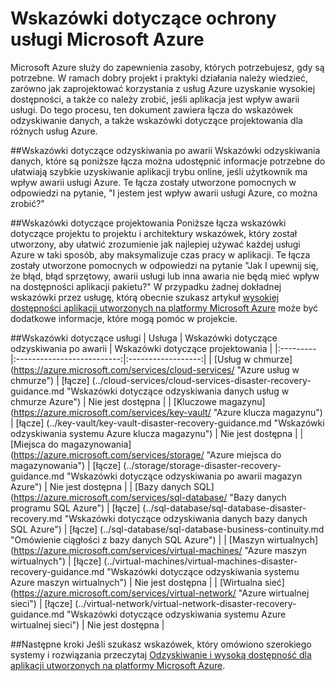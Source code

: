 <properties
   pageTitle="Obsługa wskazówek elastyczność | Microsoft Azure"
   description="Linki do awarii i aktywne wskazówki dotyczące usług Microsoft Azure elastyczność i dostępności."
   services=""
   documentationCenter="na"
   authors="adamglick"
   manager="saladki"
   editor=""/>

<tags
   ms.service="resiliency"
   ms.devlang="na"
   ms.topic="article"
   ms.tgt_pltfrm="na"
   ms.workload="na"
   ms.date="08/18/2016"
   ms.author="aglick"/>

# <a name="microsoft-azure-service-resiliency-guidance"></a>Wskazówki dotyczące ochrony usługi Microsoft Azure
Microsoft Azure służy do zapewnienia zasoby, których potrzebujesz, gdy są potrzebne. W ramach dobry projekt i praktyki działania należy wiedzieć, zarówno jak zaprojektować korzystania z usług Azure uzyskanie wysokiej dostępności, a także co należy zrobić, jeśli aplikacja jest wpływ awarii usługi. Do tego procesu, ten dokument zawiera łącza do wskazówek odzyskiwanie danych, a także wskazówki dotyczące projektowania dla różnych usług Azure.

##<a name="disaster-recovery-guidance"></a>Wskazówki dotyczące odzyskiwania po awarii
Wskazówki odzyskiwania danych, które są poniższe łącza można udostępnić informacje potrzebne do ułatwiają szybkie uzyskiwanie aplikacji trybu online, jeśli użytkownik ma wpływ awarii usługi Azure. Te łącza zostały utworzone pomocnych w odpowiedzi na pytanie, "I jestem jest wpływ awarii usługi Azure, co można zrobić?"

##<a name="design-guidance"></a>Wskazówki dotyczące projektowania
Poniższe łącza wskazówki dotyczące projektu to projektu i architektury wskazówek, który został utworzony, aby ułatwić zrozumienie jak najlepiej używać każdej usługi Azure w taki sposób, aby maksymalizuje czas pracy w aplikacji. Te łącza zostały utworzone pomocnych w odpowiedzi na pytanie "Jak I upewnij się, że błąd, błąd sprzętowy, awarii usługi lub inna awaria nie będą mieć wpływ na dostępności aplikacji pakietu?" W przypadku żadnej dokładnej wskazówki przez usługę, którą obecnie szukasz artykuł [wysokiej dostępności aplikacji utworzonych na platformy Microsoft Azure](./resiliency-high-availability-azure-applications.md) może być dodatkowe informacje, które mogą pomóc w projekcie. 

##<a name="service-guidance"></a>Wskazówki dotyczące usługi
| Usługa  | Wskazówki dotyczące odzyskiwania po awarii | Wskazówki dotyczące projektowania |
|:---------|:--------------------------:|:------------------:|
| [Usług w chmurze] (https://azure.microsoft.com/services/cloud-services/ "Azure usług w chmurze")       | [łącze] (../cloud-services/cloud-services-disaster-recovery-guidance.md "Wskazówki dotyczące odzyskiwania danych usług w chmurze Azure")   | Nie jest dostępna |
| [Kluczowe magazynu] (https://azure.microsoft.com/services/key-vault/ "Azure klucza magazynu")                      | [łącze] (../key-vault/key-vault-disaster-recovery-guidance.md "Wskazówki odzyskiwania systemu Azure klucza magazynu")        | Nie jest dostępna |
| [Miejsca do magazynowania] (https://azure.microsoft.com/services/storage/ "Azure miejsca do magazynowania")                            | [łącze] (../storage/storage-disaster-recovery-guidance.md "Wskazówki dotyczące odzyskiwania po awarii magazyn Azure")          | Nie jest dostępna |
| [Bazy danych SQL] (https://azure.microsoft.com/services/sql-database/ "Bazy danych programu SQL Azure")           | [łącze] (../sql-database/sql-database-disaster-recovery.md  "Wskazówki dotyczące odzyskiwania danych bazy danych SQL Azure")    | [łącze] (../sql-database/sql-database-business-continuity.md "Omówienie ciągłości z bazy danych SQL Azure") |
| [Maszyn wirtualnych] (https://azure.microsoft.com/services/virtual-machines/ "Azure maszyn wirtualnych") | [łącze] (../virtual-machines/virtual-machines-disaster-recovery-guidance.md "Wskazówki dotyczące odzyskiwania systemu Azure maszyn wirtualnych") | Nie jest dostępna |
| [Wirtualna sieć] (https://azure.microsoft.com/services/virtual-network/ "Azure wirtualnej sieci")    | [łącze] (../virtual-network/virtual-network-disaster-recovery-guidance.md "Wskazówki dotyczące odzyskiwania systemu Azure wirtualnej sieci")  | Nie jest dostępna |

##<a name="next-steps"></a>Następne kroki
Jeśli szukasz wskazówek, który omówiono szerokiego systemy i rozwiązania przeczytaj [Odzyskiwanie i wysoką dostępność dla aplikacji utworzonych na platformy Microsoft Azure](https://aka.ms/drtechguide).
